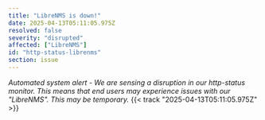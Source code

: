 ```yaml
---
title: "LibreNMS is down!"
date: 2025-04-13T05:11:05.975Z
resolved: false
severity: "disrupted"
affected: ["LibreNMS"]
id: "http-status-librenms"
section: issue
---
```


**Automated system alert* - We are sensing a disruption in our http-status monitor. This means that end users may experience issues with our "LibreNMS". This may be temporary.* {{< track "2025-04-13T05:11:05.975Z" >}}
